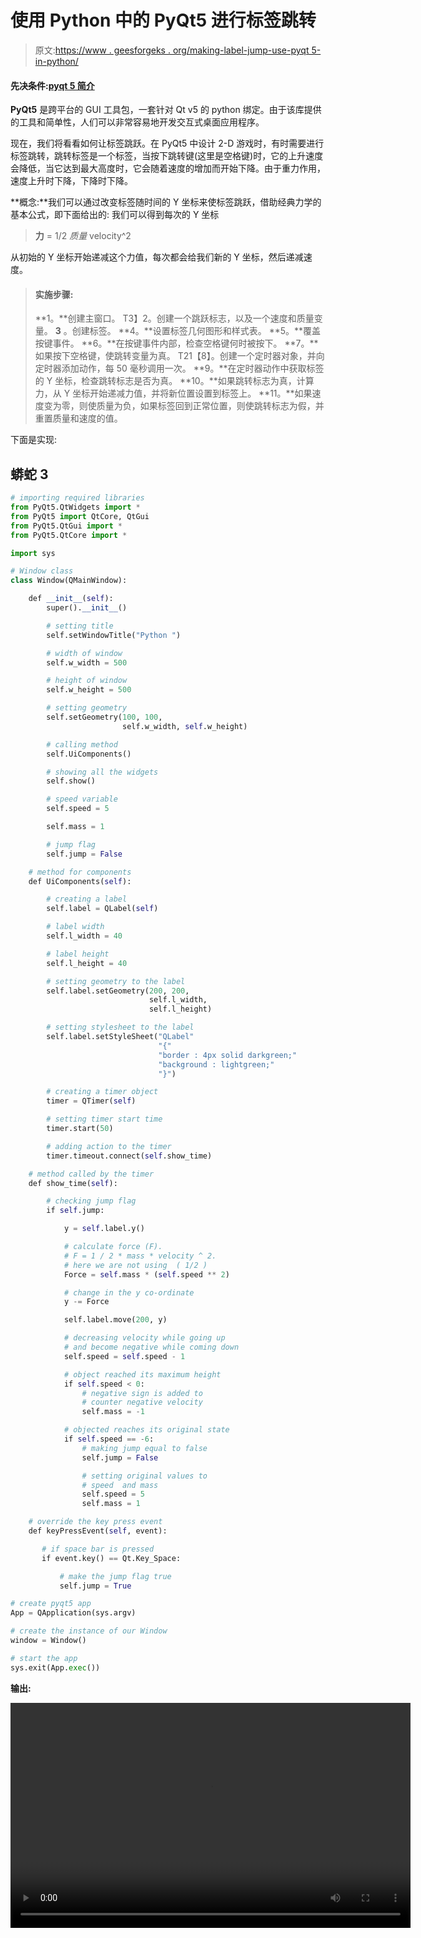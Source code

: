 # 使用 Python 中的 PyQt5 进行标签跳转

> 原文:[https://www . geesforgeks . org/making-label-jump-use-pyqt 5-in-python/](https://www.geeksforgeeks.org/making-label-jump-using-pyqt5-in-python/)

#### 先决条件:[pyqt 5 简介](https://www.geeksforgeeks.org/python-introduction-to-pyqt5/)

**PyQt5** 是跨平台的 GUI 工具包，一套针对 Qt v5 的 python 绑定。由于该库提供的工具和简单性，人们可以非常容易地开发交互式桌面应用程序。

现在，我们将看看如何让标签跳跃。在 PyQt5 中设计 2-D 游戏时，有时需要进行标签跳转，跳转标签是一个标签，当按下跳转键(这里是空格键)时，它的上升速度会降低，当它达到最大高度时，它会随着速度的增加而开始下降。由于重力作用，速度上升时下降，下降时下降。

**概念:**我们可以通过改变标签随时间的 Y 坐标来使标签跳跃，借助经典力学的基本公式，即下面给出的:
我们可以得到每次的 Y 坐标

> **力** = 1/2 *质量* velocity^2

从初始的 Y 坐标开始递减这个力值，每次都会给我们新的 Y 坐标，然后递减速度。

> #### **实施步骤:**
> 
> **1。**创建主窗口。
> T3】2。创建一个跳跃标志，以及一个速度和质量变量。
> **3** 。创建标签。
> **4。**设置标签几何图形和样式表。
> **5。**覆盖按键事件。
> **6。**在按键事件内部，检查空格键何时被按下。
> **7。**如果按下空格键，使跳转变量为真。
> T21【8】。创建一个定时器对象，并向定时器添加动作，每 50 毫秒调用一次。
> **9。**在定时器动作中获取标签的 Y 坐标，检查跳转标志是否为真。
> **10。**如果跳转标志为真，计算力，从 Y 坐标开始递减力值，并将新位置设置到标签上。
> **11。**如果速度变为零，则使质量为负，如果标签回到正常位置，则使跳转标志为假，并重置质量和速度的值。

下面是实现:

## 蟒蛇 3

```py
# importing required libraries
from PyQt5.QtWidgets import *
from PyQt5 import QtCore, QtGui
from PyQt5.QtGui import *
from PyQt5.QtCore import *

import sys

# Window class
class Window(QMainWindow):

    def __init__(self):
        super().__init__()

        # setting title
        self.setWindowTitle("Python ")

        # width of window
        self.w_width = 500

        # height of window
        self.w_height = 500

        # setting geometry
        self.setGeometry(100, 100, 
                         self.w_width, self.w_height)

        # calling method
        self.UiComponents()

        # showing all the widgets
        self.show()

        # speed variable
        self.speed = 5

        self.mass = 1

        # jump flag
        self.jump = False

    # method for components
    def UiComponents(self):

        # creating a label
        self.label = QLabel(self)

        # label width
        self.l_width = 40

        # label height
        self.l_height = 40

        # setting geometry to the label
        self.label.setGeometry(200, 200, 
                               self.l_width,
                               self.l_height)

        # setting stylesheet to the label
        self.label.setStyleSheet("QLabel"
                                 "{"
                                 "border : 4px solid darkgreen;"
                                 "background : lightgreen;"
                                 "}")

        # creating a timer object
        timer = QTimer(self)

        # setting timer start time
        timer.start(50)

        # adding action to the timer
        timer.timeout.connect(self.show_time)

    # method called by the timer
    def show_time(self):

        # checking jump flag
        if self.jump:

            y = self.label.y()

            # calculate force (F). 
            # F = 1 / 2 * mass * velocity ^ 2.
            # here we are not using  ( 1/2 )
            Force = self.mass * (self.speed ** 2)

            # change in the y co-ordinate
            y -= Force

            self.label.move(200, y)

            # decreasing velocity while going up 
            # and become negative while coming down
            self.speed = self.speed - 1

            # object reached its maximum height
            if self.speed < 0:
                # negative sign is added to 
                # counter negative velocity
                self.mass = -1

            # objected reaches its original state
            if self.speed == -6:
                # making jump equal to false
                self.jump = False

                # setting original values to 
                # speed  and mass
                self.speed = 5
                self.mass = 1

    # override the key press event
    def keyPressEvent(self, event):

       # if space bar is pressed
       if event.key() == Qt.Key_Space:

           # make the jump flag true
           self.jump = True

# create pyqt5 app
App = QApplication(sys.argv)

# create the instance of our Window
window = Window()

# start the app
sys.exit(App.exec())
```

**输出:**

<video class="wp-video-shortcode" id="video-435376-1" width="640" height="360" preload="metadata" controls=""><source type="video/mp4" src="https://media.geeksforgeeks.org/wp-content/uploads/20200612232632/Python-2020-06-12-23-26-06.mp4?_=1">[https://media.geeksforgeeks.org/wp-content/uploads/20200612232632/Python-2020-06-12-23-26-06.mp4](https://media.geeksforgeeks.org/wp-content/uploads/20200612232632/Python-2020-06-12-23-26-06.mp4)</video>
